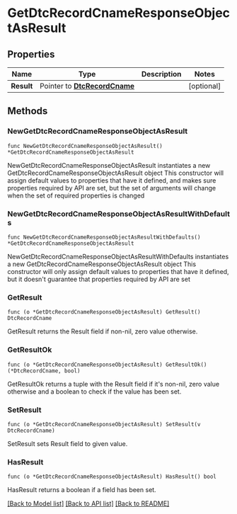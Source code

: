 # GetDtcRecordCnameResponseObjectAsResult

## Properties

Name | Type | Description | Notes
------------ | ------------- | ------------- | -------------
**Result** | Pointer to [**DtcRecordCname**](DtcRecordCname.md) |  | [optional] 

## Methods

### NewGetDtcRecordCnameResponseObjectAsResult

`func NewGetDtcRecordCnameResponseObjectAsResult() *GetDtcRecordCnameResponseObjectAsResult`

NewGetDtcRecordCnameResponseObjectAsResult instantiates a new GetDtcRecordCnameResponseObjectAsResult object
This constructor will assign default values to properties that have it defined,
and makes sure properties required by API are set, but the set of arguments
will change when the set of required properties is changed

### NewGetDtcRecordCnameResponseObjectAsResultWithDefaults

`func NewGetDtcRecordCnameResponseObjectAsResultWithDefaults() *GetDtcRecordCnameResponseObjectAsResult`

NewGetDtcRecordCnameResponseObjectAsResultWithDefaults instantiates a new GetDtcRecordCnameResponseObjectAsResult object
This constructor will only assign default values to properties that have it defined,
but it doesn't guarantee that properties required by API are set

### GetResult

`func (o *GetDtcRecordCnameResponseObjectAsResult) GetResult() DtcRecordCname`

GetResult returns the Result field if non-nil, zero value otherwise.

### GetResultOk

`func (o *GetDtcRecordCnameResponseObjectAsResult) GetResultOk() (*DtcRecordCname, bool)`

GetResultOk returns a tuple with the Result field if it's non-nil, zero value otherwise
and a boolean to check if the value has been set.

### SetResult

`func (o *GetDtcRecordCnameResponseObjectAsResult) SetResult(v DtcRecordCname)`

SetResult sets Result field to given value.

### HasResult

`func (o *GetDtcRecordCnameResponseObjectAsResult) HasResult() bool`

HasResult returns a boolean if a field has been set.


[[Back to Model list]](../README.md#documentation-for-models) [[Back to API list]](../README.md#documentation-for-api-endpoints) [[Back to README]](../README.md)


